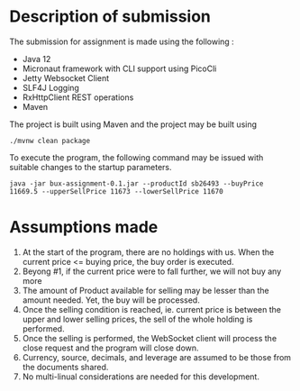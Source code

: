 # Description of submission

The submission for assignment is made using the following :

* Java 12 
* Micronaut framework with CLI support using PicoCli
* Jetty Websocket Client
* SLF4J Logging
* RxHttpClient REST operations
* Maven

The project is built using Maven and the project may be built using

```
./mvnw clean package
```

To execute the program, the following command may be issued with suitable changes to the startup parameters.

```
java -jar bux-assignment-0.1.jar --productId sb26493 --buyPrice 11669.5 --upperSellPrice 11673 --lowerSellPrice 11670
```

# Assumptions made
1. At the start of the program, there are no holdings with us. When the current price <= buying price, the buy order is executed.
2. Beyong #1, if the current price were to fall further, we will not buy any more
3. The amount of Product available for selling may be lesser than the amount needed. Yet, the buy will be processed.
4. Once the selling condition is reached, ie. current price is between the upper and lower selling prices, the sell of the whole holding is performed.
5. Once the selling is performed, the WebSocket client will process the close request and the program will close down.
6. Currency, source, decimals, and leverage are assumed to be those from the documents shared.
7. No multi-linual considerations are needed for this development. 
